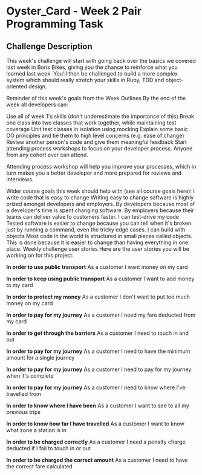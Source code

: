 # Oyster_Card - Week 2 Pair Programming Task 
## Challenge Description ##

This week's challenge will start with going back over the basics we covered last week in Boris Bikes, giving you the chance to reinforce what you learned last week. You'll then be challenged to build a more complex system which should really stretch your skills in Ruby, TDD and object-oriented design.

Reminder of this week's goals from the Week Outlines
By the end of the week all developers can:

Use all of week 1's skills (don't underestimate the importance of this)
Break one class into two classes that work together, while maintaining test coverage
Unit test classes in isolation using mocking
Explain some basic OO principles and tie them to high level concerns (e.g. ease of change)
Review another person's code and give them meaningful feedback
Start attending process workshops to focus on your developer process. Anyone from any cohort ever can attend.

Attending process workshop will help you improve your processes, which in turn makes you a better developer and more prepared for reviews and interviews.

Wider course goals this week should help with (see all course goals here):
I write code that is easy to change
Writing easy to change software is highly prized amongst developers and employers. By developers because most of a developer's time is spent changing software. By employers because their teams can deliver value to customers faster.
I can test-drive my code
Tested software is easier to change because you can tell when it's broken just by running a command, even the tricky edge cases.
I can build with objects
Most code in the world is structured in small pieces called objects. This is done because it is easier to change than having everything in one place.
Weekly challenge user stories
Here are the user stories you will be working on for this project:

**In order to use public transport**
As a customer
I want money on my card

**In order to keep using public transport**
As a customer
I want to add money to my card

**In order to protect my money**
As a customer
I don't want to put too much money on my card

**In order to pay for my journey**
As a customer
I need my fare deducted from my card

**In order to get through the barriers**
As a customer
I need to touch in and out

**In order to pay for my journey**
As a customer
I need to have the minimum amount for a single journey

**In order to pay for my journey**
As a customer
I need to pay for my journey when it's complete

**In order to pay for my journey**
As a customer
I need to know where I've travelled from

**In order to know where I have been**
As a customer
I want to see to all my previous trips

**In order to know how far I have travelled**
As a customer
I want to know what zone a station is in

**In order to be charged correctly**
As a customer
I need a penalty charge deducted if I fail to touch in or out

**In order to be charged the correct amount**
As a customer
I need to have the correct fare calculated
